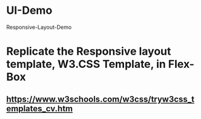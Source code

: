 # UI-Demo
Responsive-Layout-Demo

# Replicate the Responsive layout template, W3.CSS Template, in Flex-Box
## https://www.w3schools.com/w3css/tryw3css_templates_cv.htm
